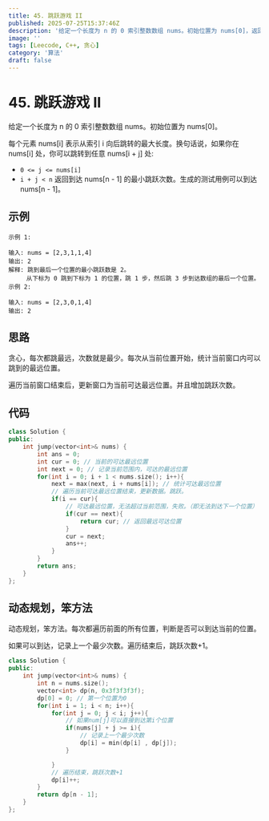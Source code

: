 ```yaml
---
title: 45. 跳跃游戏 II
published: 2025-07-25T15:37:46Z
description: '给定一个长度为 n 的 0 索引整数数组 nums。初始位置为 nums[0]，返回到达 nums[n - 1] 的最小跳跃次数。'
image: ''
tags: [Leecode, C++, 贪心]
category: '算法'
draft: false
---
```


# 45. 跳跃游戏 II

给定一个长度为 n 的 0 索引整数数组 nums。初始位置为 nums[0]。

每个元素 nums[i] 表示从索引 i 向后跳转的最大长度。换句话说，如果你在 nums[i] 处，你可以跳转到任意 nums[i + j] 处:

+ `0 <= j <= nums[i] `
+ `i + j < n`
返回到达 nums[n - 1] 的最小跳跃次数。生成的测试用例可以到达 nums[n - 1]。

## 示例

```
示例 1:

输入: nums = [2,3,1,1,4]
输出: 2
解释: 跳到最后一个位置的最小跳跃数是 2。
     从下标为 0 跳到下标为 1 的位置，跳 1 步，然后跳 3 步到达数组的最后一个位置。
示例 2:

输入: nums = [2,3,0,1,4]
输出: 2
```

## 思路

贪心，每次都跳最远，次数就是最少。每次从当前位置开始，统计当前窗口内可以跳到的最远位置。

遍历当前窗口结束后，更新窗口为当前可达最远位置。并且增加跳跃次数。

## 代码

```cpp
class Solution {
public:
    int jump(vector<int>& nums) {
        int ans = 0;
        int cur = 0; // 当前的可达最远位置
        int next = 0; // 记录当前范围内，可达的最远位置
        for(int i = 0; i + 1 < nums.size(); i++){
            next = max(next, i + nums[i]); // 统计可达最远位置
            // 遍历当前可达最远位置结束，更新数据。跳跃。
            if(i == cur){
                // 可达最远位置，无法超过当前范围，失败。（即无法到达下一个位置）
                if(cur == next){
                    return cur; // 返回最远可达位置
                }
                cur = next;
                ans++;
            }
        }
        return ans;
    }
};
```

## 动态规划，笨方法

动态规划，笨方法。每次都遍历前面的所有位置，判断是否可以到达当前的位置。

如果可以到达，记录上一个最少次数。遍历结束后，跳跃次数+1。

```cpp
class Solution {
public:
    int jump(vector<int>& nums) {
        int n = nums.size();
        vector<int> dp(n, 0x3f3f3f3f);
        dp[0] = 0; // 第一个位置为0
        for(int i = 1; i < n; i++){
            for(int j = 0; j < i; j++){
                // 如果num[j]可以直接到达第i个位置
                if(nums[j] + j >= i){
                    // 记录上一个最少次数
                    dp[i] = min(dp[i] , dp[j]);
                }

            }
            // 遍历结束，跳跃次数+1
            dp[i]++;
        }
        return dp[n - 1];
    }
};
```